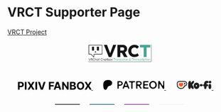 # VRCT Supporter Page
[VRCT Project](https://github.com/misyaguziya/VRCT)

<div align="center">

<picture>
    <source srcset="src/assets/vrct_logo_white.png" media="(prefers-color-scheme: dark)" width="30%">
    <source srcset="src/assets/vrct_logo_black.png" media="(prefers-color-scheme: light)" width="30%">
    <img src="src/assets/vrct_logo.png" alt="VRCT Logo" width="30%">
</picture>

<br>
<br>
<br>

<a href="https://vrct-dev.fanbox.cc">
    <picture>
        <source srcset="src/assets/pixiv_fanbox_white.png" media="(prefers-color-scheme: dark)" height="18px">
        <source srcset="src/assets/pixiv_fanbox_black.png" media="(prefers-color-scheme: light)" height="18px">
        <img src="src/assets/pixiv_fanbox_black.png" alt="PIXIV FANBOX" height="18px">
    </picture>
</a>&emsp;&nbsp;

<a href="https://patreon.com/vrct_dev">
    <picture>
        <source srcset="src/assets/patreon_logo_white.png" media="(prefers-color-scheme: dark)" height="22px">
        <source srcset="src/assets/patreon_logo_black.png" media="(prefers-color-scheme: light)" height="22px">
        <img src="src/assets/patreon_logo_black.png" alt="Patreon" height="22px">
    </picture>
</a>&emsp;&nbsp;

<a href="https://ko-fi.com/vrct_dev">
    <picture>
        <img src="src/assets/kofi_logo.png" alt="Ko-fi" height="22px">
    </picture>
</a>&emsp;&nbsp;

<br>
<br>

<picture>
    <source srcset="src/assets/supporter_section_border_d.png" media="(prefers-color-scheme: dark)">
    <source srcset="src/assets/supporter_section_border_l.png" media="(prefers-color-scheme: light)">
    <img src="src/assets/supporter_section_border_d.png" alt="Supporter Section Border">
</picture>